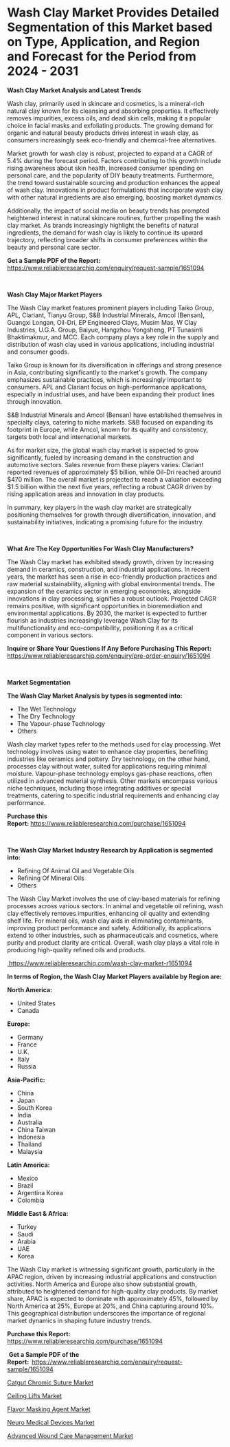 <p><h1>Wash Clay Market Provides Detailed Segmentation of this Market based on Type, Application, and Region and Forecast for the Period from 2024 - 2031</h1></p><p><strong>Wash Clay Market Analysis and Latest Trends</strong></p>
<p><p>Wash clay, primarily used in skincare and cosmetics, is a mineral-rich natural clay known for its cleansing and absorbing properties. It effectively removes impurities, excess oils, and dead skin cells, making it a popular choice in facial masks and exfoliating products. The growing demand for organic and natural beauty products drives interest in wash clay, as consumers increasingly seek eco-friendly and chemical-free alternatives.</p><p>Market growth for wash clay is robust, projected to expand at a CAGR of 5.4% during the forecast period. Factors contributing to this growth include rising awareness about skin health, increased consumer spending on personal care, and the popularity of DIY beauty treatments. Furthermore, the trend toward sustainable sourcing and production enhances the appeal of wash clay. Innovations in product formulations that incorporate wash clay with other natural ingredients are also emerging, boosting market dynamics.</p><p>Additionally, the impact of social media on beauty trends has prompted heightened interest in natural skincare routines, further propelling the wash clay market. As brands increasingly highlight the benefits of natural ingredients, the demand for wash clay is likely to continue its upward trajectory, reflecting broader shifts in consumer preferences within the beauty and personal care sector.</p></p>
<p><strong>Get a Sample PDF of the Report:&nbsp;</strong> <a href="https://www.reliableresearchiq.com/enquiry/request-sample/1651094?utm_campaign=1137&utm_medium=2&utm_source=Github&utm_content=ia&utm_term=08112024&utm_id=wash-clay">https://www.reliableresearchiq.com/enquiry/request-sample/1651094</a></p>
<p>&nbsp;</p>
<p><strong>Wash Clay Major Market Players</strong></p>
<p><p>The Wash Clay market features prominent players including Taiko Group, APL, Clariant, Tianyu Group, S&B Industrial Minerals, Amcol (Bensan), Guangxi Longan, Oil-Dri, EP Engineered Clays, Musim Mas, W Clay Industries, U.G.A. Group, Baiyue, Hangzhou Yongsheng, PT Tunasinti Bhaktimakmur, and MCC. Each company plays a key role in the supply and distribution of wash clay used in various applications, including industrial and consumer goods.</p><p>Taiko Group is known for its diversification in offerings and strong presence in Asia, contributing significantly to the market's growth. The company emphasizes sustainable practices, which is increasingly important to consumers. APL and Clariant focus on high-performance applications, especially in industrial uses, and have been expanding their product lines through innovation.</p><p>S&B Industrial Minerals and Amcol (Bensan) have established themselves in specialty clays, catering to niche markets. S&B focused on expanding its footprint in Europe, while Amcol, known for its quality and consistency, targets both local and international markets.</p><p>As for market size, the global wash clay market is expected to grow significantly, fueled by increasing demand in the construction and automotive sectors. Sales revenue from these players varies: Clariant reported revenues of approximately $5 billion, while Oil-Dri reached around $470 million. The overall market is projected to reach a valuation exceeding $1.5 billion within the next five years, reflecting a robust CAGR driven by rising application areas and innovation in clay products.</p><p>In summary, key players in the wash clay market are strategically positioning themselves for growth through diversification, innovation, and sustainability initiatives, indicating a promising future for the industry.</p></p>
<p>&nbsp;</p>
<p><strong>What Are The Key Opportunities For Wash Clay Manufacturers?</strong></p>
<p><p>The Wash Clay market has exhibited steady growth, driven by increasing demand in ceramics, construction, and industrial applications. In recent years, the market has seen a rise in eco-friendly production practices and raw material sustainability, aligning with global environmental trends. The expansion of the ceramics sector in emerging economies, alongside innovations in clay processing, signifies a robust outlook. Projected CAGR remains positive, with significant opportunities in bioremediation and environmental applications. By 2030, the market is expected to further flourish as industries increasingly leverage Wash Clay for its multifunctionality and eco-compatibility, positioning it as a critical component in various sectors.</p></p>
<p><strong>Inquire or Share Your Questions If Any Before Purchasing This Report:</strong> <a href="https://www.reliableresearchiq.com/enquiry/pre-order-enquiry/1651094?utm_campaign=1137&utm_medium=2&utm_source=Github&utm_content=ia&utm_term=08112024&utm_id=wash-clay">https://www.reliableresearchiq.com/enquiry/pre-order-enquiry/1651094</a></p>
<p>&nbsp;</p>
<p><strong>Market Segmentation</strong></p>
<p><strong>The Wash Clay Market Analysis by types is segmented into:</strong></p>
<p><ul><li>The Wet Technology</li><li>The Dry Technology</li><li>The Vapour-phase Technology</li><li>Others</li></ul></p>
<p><p>Wash clay market types refer to the methods used for clay processing. Wet technology involves using water to enhance clay properties, benefiting industries like ceramics and pottery. Dry technology, on the other hand, processes clay without water, suited for applications requiring minimal moisture. Vapour-phase technology employs gas-phase reactions, often utilized in advanced material synthesis. Other markets encompass various niche techniques, including those integrating additives or special treatments, catering to specific industrial requirements and enhancing clay performance.</p></p>
<p><strong>Purchase this Report:&nbsp;</strong><a href="https://www.reliableresearchiq.com/purchase/1651094?utm_campaign=1137&utm_medium=2&utm_source=Github&utm_content=ia&utm_term=08112024&utm_id=wash-clay">https://www.reliableresearchiq.com/purchase/1651094</a></p>
<p>&nbsp;</p>
<p><strong>The Wash Clay Market Industry Research by Application is segmented into:</strong></p>
<p><ul><li>Refining Of Animal Oil and Vegetable Oils</li><li>Refining Of Mineral Oils</li><li>Others</li></ul></p>
<p><p>The Wash Clay Market involves the use of clay-based materials for refining processes across various sectors. In animal and vegetable oil refining, wash clay effectively removes impurities, enhancing oil quality and extending shelf life. For mineral oils, wash clay aids in eliminating contaminants, improving product performance and safety. Additionally, its applications extend to other industries, such as pharmaceuticals and cosmetics, where purity and product clarity are critical. Overall, wash clay plays a vital role in producing high-quality refined oils and products.</p></p>
<p><a href="https://www.reliableresearchiq.com/wash-clay-market-r1651094?utm_campaign=1137&utm_medium=2&utm_source=Github&utm_content=ia&utm_term=08112024&utm_id=wash-clay">&nbsp;https://www.reliableresearchiq.com/wash-clay-market-r1651094</a></p>
<p><strong>In terms of Region, the Wash Clay Market Players available by Region are:</strong></p>
<p>
    <p> <strong> North America: </strong>
        <ul>
            <li>United States</li>
            <li>Canada</li>
        </ul>
        </p> 
    <p> <strong> Europe: </strong>
        <ul>
            <li>Germany</li>
            <li>France</li>
            <li>U.K.</li>
            <li>Italy</li>
            <li>Russia</li>
        </ul>
        </p> 
    <p> <strong> Asia-Pacific: </strong>
        <ul>
            <li>China</li>
            <li>Japan</li>
            <li>South Korea</li>
            <li>India</li>
            <li>Australia</li>
            <li>China Taiwan</li>
            <li>Indonesia</li>
            <li>Thailand</li>
            <li>Malaysia</li>
        </ul>
        </p> 
    <p> <strong> Latin America: </strong>
        <ul>
            <li>Mexico</li>
            <li>Brazil</li>
            <li>Argentina Korea</li>
            <li>Colombia</li>
        </ul>
        </p> 
    <p> <strong> Middle East & Africa: </strong>
        <ul>
            <li>Turkey</li>
            <li>Saudi</li>
            <li>Arabia</li>
            <li>UAE</li>
            <li>Korea</li>
        </ul>
    </p>
    </p>
<p><p>The Wash Clay market is witnessing significant growth, particularly in the APAC region, driven by increasing industrial applications and construction activities. North America and Europe also show substantial growth, attributed to heightened demand for high-quality clay products. By market share, APAC is expected to dominate with approximately 45%, followed by North America at 25%, Europe at 20%, and China capturing around 10%. This geographical distribution underscores the importance of regional market dynamics in shaping future industry trends.</p></p>
<p><strong>Purchase this Report: </strong><a href="https://www.reliableresearchiq.com/purchase/1651094?utm_campaign=1137&utm_medium=2&utm_source=Github&utm_content=ia&utm_term=08112024&utm_id=wash-clay">https://www.reliableresearchiq.com/purchase/1651094</a></p>
<p>&nbsp;<strong>Get a Sample PDF of the Report:&nbsp;&nbsp;</strong><a href="https://www.reliableresearchiq.com/enquiry/request-sample/1651094?utm_campaign=1137&utm_medium=2&utm_source=Github&utm_content=ia&utm_term=08112024&utm_id=wash-clay">https://www.reliableresearchiq.com/enquiry/request-sample/1651094</a></p>
<p><strong></strong></p>
<p><p><a href="https://github.com/kyleetroxilbu/Market-Research-Report-List-1/blob/main/catgut-chromic-suture-market.md?utm_campaign=1137&utm_medium=2&utm_source=Github&utm_content=ia&utm_term=08112024&utm_id=wash-clay">Catgut Chromic Suture Market</a></p><p><a href="https://issuu.com/reportprime-2/docs/ceiling-lifts-market-size-2030.pptx_d624bc3801d141?utm_campaign=1137&utm_medium=2&utm_source=Github&utm_content=ia&utm_term=08112024&utm_id=wash-clay">Ceiling Lifts Market</a></p><p><a href="https://github.com/whitbyuhringenn/Market-Research-Report-List-1/blob/main/flavor-masking-agent-market.md?utm_campaign=1137&utm_medium=2&utm_source=Github&utm_content=ia&utm_term=08112024&utm_id=wash-clay">Flavor Masking Agent Market</a></p><p><a href="https://issuu.com/reportprime-2/docs/neuro-medical-devices-market-size-2_1f753689ab3af5?utm_campaign=1137&utm_medium=2&utm_source=Github&utm_content=ia&utm_term=08112024&utm_id=wash-clay">Neuro Medical Devices Market</a></p><p><a href="https://issuu.com/reportprime-2/docs/advanced-wound-care-management-mark_07621b00371542?utm_campaign=1137&utm_medium=2&utm_source=Github&utm_content=ia&utm_term=08112024&utm_id=wash-clay">Advanced Wound Care Management Market</a></p></p>